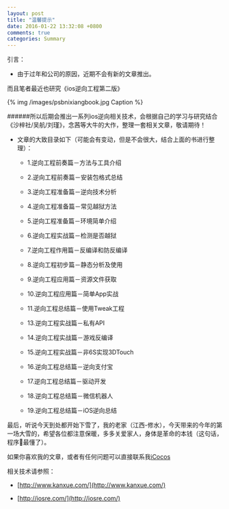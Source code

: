 ```yaml
---
layout: post
title: "温馨提示"
date: 2016-01-22 13:32:08 +0800
comments: true
categories: Summary
---
```

 
 
引言：

* 由于过年和公司的原因，近期不会有新的文章推出。



而且笔者最近也研究《ios逆向工程第二版》



{% img /images/psbnixiangbook.jpg Caption %}  




######所以后期会推出一系列ios逆向相关技术，会根据自己的学习与研究结合《沙梓社/吴航/刘瑾》，念茜等大牛的大作，整理一套相关文章，敬请期待！



+ 文章的大致目录如下（可能会有变动，但是不会很大，结合上面的书进行整理）：

	- 1.逆向工程前奏篇－方法与工具介绍
	
	- 2.逆向工程前奏篇－安装包格式总结
	
	- 3.逆向工程准备篇－逆向技术分析
	
	- 4.逆向工程准备篇－常见越狱方法
	
	- 5.逆向工程准备篇－环境简单介绍
	
	- 6.逆向工程实战篇－检测是否越狱
	
	- 7.逆向工程作用篇－反编译和防反编译
	
	- 8.逆向工程初步篇－静态分析及使用
	
	- 9.逆向工程应用篇－资源文件获取
	
	- 10.逆向工程应用篇－简单App实战
	
	- 11.逆向工程总结篇－使用Tweak工程

	- 13.逆向工程实战篇－私有API
	
	- 14.逆向工程实战篇－游戏反编译
	
	- 15.逆向工程实战篇－非6S实现3DTouch
	
	- 16.逆向工程总结篇－逆向支付宝
	
	- 17.逆向工程总结篇－驱动开发
	
	- 18.逆向工程总结篇－微信机器人
	
	- 19.逆向工程总结篇－iOS逆向总结


最后，听说今天到处都开始下雪了，我的老家（江西-修水），今天带来的今年的第一场大雪的，希望各位都注意保暖，多多关爱家人，身体是革命的本钱（这句话，程序🐶最懂了）。


如果你喜欢我的文章，或者有任何问题可以直接联系我[iCocos](http://al1020119.github.io/icocos/)


相关技术请参照：

* [http://www.kanxue.com/](http://www.kanxue.com/)

* [http://iosre.com/](http://iosre.com/)
